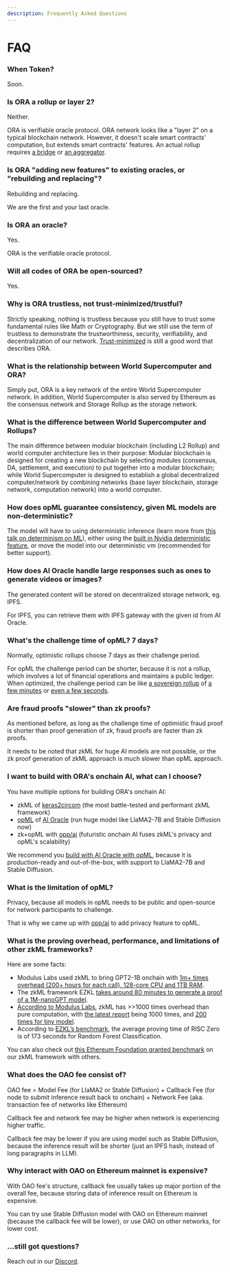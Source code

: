 ```yaml
---
description: Frequently Asked Questions
---
```


# FAQ

### When Token?

Soon.&#x20;

### Is ORA a rollup or layer 2?

Neither.

ORA is verifiable oracle protocol. ORA network looks like a "layer 2" on a typical blockchain network. However, it doesn't scale smart contracts' computation, but extends smart contracts' features. An actual rollup requires [a bridge](https://drive.google.com/file/d/1KOEKNDGLBiLbaUDnIxCV6L1aBJblGPJs/view) or [an aggregator](https://www.youtube.com/watch?v=NKQz9jU0ftg).

### Is ORA "adding new features" to existing oracles, or "rebuilding and replacing"?

Rebuilding and replacing.

We are the first and your last oracle.

### Is ORA an oracle?

Yes.

ORA is the verifiable oracle protocol.

### Will all codes of ORA be open-sourced?

Yes.

### Why is ORA trustless, not trust-minimized/trustful?

Strictly speaking, nothing is trustless because you still have to trust some fundamental rules like Math or Cryptography. But we still use the term of trustless to demonstrate the trustworthiness, security, verifiability, and decentralization of our network. [Trust-minimized](https://twitter.com/toghrulmaharram/status/1643739327128829955) is still a good word that describes ORA.

### What is the relationship between World Supercomputer and ORA?

Simply put, ORA is a key network of the entire World Supercomputer network. In addition, World Supercomputer is also served by Ethereum as the consensus network and Storage Rollup as the storage network.

### What is the difference between World Supercomputer and Rollups?

The main difference between modular blockchain (including L2 Rollup) and world computer architecture lies in their purpose: Modular blockchain is designed for creating a new blockchain by selecting modules (consensus, DA, settlement, and execution) to put together into a modular blockchain; while World Supercomputer is designed to establish a global decentralized computer/network by combining networks (base layer blockchain, storage network, computation network) into a world computer.

### How does opML guarantee consistency, given ML models are non-deterministic?

The model will have to using deterministic inference (learn more from [this talk on determinism on ML](https://www.youtube.com/watch?v=ghU\_-ADHBaw)), either using the [built in Nvidia deterministic feature](https://docs.nvidia.com/clara/clara-train-archive/3.1/nvmidl/additional\_features/determinism.html), or move the model into our deterministic vm (recommended for better support).

### How does AI Oracle handle large responses such as ones to generate videos or images?

The generated content will be stored on decentralized storage network, eg. IPFS.

For IPFS, you can retrieve them with IPFS gateway with the given id from AI Oracle.

### What's the challenge time of opML? 7 days?

Normally, optimistic rollups choose 7 days as their challenge period.&#x20;

For opML the challenge period can be shorter, because it is not a rollup, which involves a lot of financial operations and maintains a public ledger. When optimized, the challenge period can be like [a sovereign rollup](https://modularmedia.substack.com/i/132840875/do-optimistic-sovereign-rollups-make-sense) of [a few minutes](https://twitter.com/nickwh8te/status/1674419952517009409) or [even a few seconds](https://twitter.com/colludingnode/status/1673730479000809473).

### Are fraud proofs "slower" than zk proofs?

As mentioned before, as long as the challenge time of optimistic fraud proof is shorter than proof generation of zk, fraud proofs are faster than zk proofs.

It needs to be noted that zkML for huge AI models are not possible, or the zk proof generation of zkML approach is much slower than opML approach.

### I want to build with ORA's onchain AI, what can I choose?

You have multiple options for building ORA's onchain AI:

* zkML of [keras2circom](https://github.com/ora-io/keras2circom) (the most battle-tested and performant zkML framework)
* [opML](https://arxiv.org/abs/2401.17555) of [AI Oracle](../oao-onchain-ai-oracle/introduction/) (run huge model like LlaMA2-7B and Stable Diffusion now)
* zk+opML with [opp/ai](https://arxiv.org/abs/2402.15006) (futuristic onchain AI fuses zkML's privacy and opML's scalability)

We recommend you [build with AI Oracle with opML](../oao-onchain-ai-oracle/introduction/), because it is production-ready and out-of-the-box, with support to LlaMA2-7B and Stable Diffusion.

### What is the limitation of opML?

Privacy, because all models in opML needs to be public and open-source for network participants to challenge.

That is why we came up with [opp/ai](https://arxiv.org/abs/2402.15006) to add privacy feature to opML.

### **What is the proving overhead, performance, and limitations of other zkML frameworks?**

Here are some facts:

* Modulus Labs used zkML to bring GPT2-1B onchain with [1m+ times overhead (200+ hours for each call), 128-core CPU and 1TB RAM](https://medium.com/@ModulusLabs/chapter-14-the-worlds-1st-on-chain-llm-7e389189f85e).
* The zkML framework EZKL [takes around 80 minutes to generate a proof of a 1M-nanoGPT model](https://hackmd.io/mGwARMgvSeq2nGvQWLL2Ww#Honey-I-SNARKED-the-GPT).
* [According to Modulus Labs](https://medium.com/@ModulusLabs/chapter-8-make-zkml-real-a3a355b2b756), zkML has >>1000 times overhead than pure computation, with [the latest report](https://twitter.com/shumochu/status/1723839817836888365) being 1000 times, and [200 times for tiny model](https://medium.com/@ModulusLabs/chapter-13-scaling-intelligence-637d4a374153).
* According to [EZKL’s benchmark](https://blog.ezkl.xyz/post/benchmarks/), the average proving time of RISC Zero is of 173 seconds for Random Forest Classification.

You can also check out [this Ethereum Foundation granted benchmark](https://hackmd.io/\_vrpMIusSEaROYUU7-Shaw) on our zkML framework with others.

### What does the OAO fee consist of?

OAO fee = Model Fee (for LlaMA2 or Stable Diffusion) + Callback Fee (for node to submit inference result back to onchain) + Network Fee (aka. transaction fee of networks like Ethereum)

Callback fee and network fee may be higher when network is experiencing higher traffic.

Callback fee may be lower if you are using model such as Stable Diffusion, because the inference result will be shorter (just an IPFS hash, instead of long paragraphs in LLM).

### Why interact with OAO on Ethereum mainnet is expensive?

With OAO fee's structure, callback fee usually takes up major portion of the overall fee, because storing data of inference result on Ethereum is expensive.

You can try use Stable Diffusion model with OAO on Ethereum mainnet (because the callback fee will be lower), or use OAO on other networks, for lower cost.

### ...still got questions?

Reach out in our [Discord](https://discord.gg/MgyYbW9dQj).
